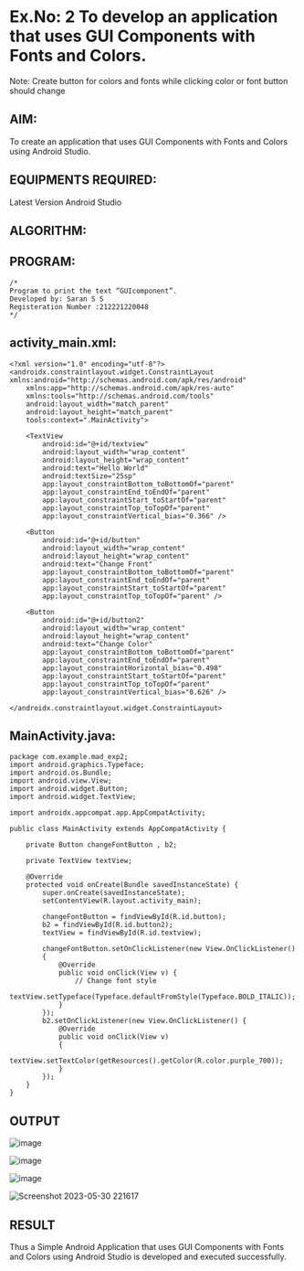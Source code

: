 # Ex.No: 2 To develop an application that uses GUI Components with Fonts and Colors. 
Note: Create button for colors and fonts while clicking color or font button should change 


## AIM:

To create an application that uses GUI Components with Fonts and Colors using Android Studio.

## EQUIPMENTS REQUIRED:

Latest Version Android Studio

## ALGORITHM:


## PROGRAM:
```
/*
Program to print the text “GUIcomponent”.
Developed by: Saran S S
Registeration Number :212221220048
*/
```
## activity_main.xml:
```
<?xml version="1.0" encoding="utf-8"?>
<androidx.constraintlayout.widget.ConstraintLayout 				xmlns:android="http://schemas.android.com/apk/res/android"
    xmlns:app="http://schemas.android.com/apk/res-auto"
    xmlns:tools="http://schemas.android.com/tools"
    android:layout_width="match_parent"
    android:layout_height="match_parent"
    tools:context=".MainActivity">

    <TextView
        android:id="@+id/textview"
        android:layout_width="wrap_content"
        android:layout_height="wrap_content"
        android:text="Hello World"
        android:textSize="25sp"
        app:layout_constraintBottom_toBottomOf="parent"
        app:layout_constraintEnd_toEndOf="parent"
        app:layout_constraintStart_toStartOf="parent"
        app:layout_constraintTop_toTopOf="parent"
        app:layout_constraintVertical_bias="0.366" />

    <Button
        android:id="@+id/button"
        android:layout_width="wrap_content"
        android:layout_height="wrap_content"
        android:text="Change Front"
        app:layout_constraintBottom_toBottomOf="parent"
        app:layout_constraintEnd_toEndOf="parent"
        app:layout_constraintStart_toStartOf="parent"
        app:layout_constraintTop_toTopOf="parent" />

    <Button
        android:id="@+id/button2"
        android:layout_width="wrap_content"
        android:layout_height="wrap_content"
        android:text="Change Color"
        app:layout_constraintBottom_toBottomOf="parent"
        app:layout_constraintEnd_toEndOf="parent"
        app:layout_constraintHorizontal_bias="0.498"
        app:layout_constraintStart_toStartOf="parent"
        app:layout_constraintTop_toTopOf="parent"
        app:layout_constraintVertical_bias="0.626" />

</androidx.constraintlayout.widget.ConstraintLayout>

```
## MainActivity.java:
```
package com.example.mad_exp2;
import android.graphics.Typeface;
import android.os.Bundle;
import android.view.View;
import android.widget.Button;
import android.widget.TextView;

import androidx.appcompat.app.AppCompatActivity;

public class MainActivity extends AppCompatActivity {

    private Button changeFontButton , b2;

    private TextView textView;

    @Override
    protected void onCreate(Bundle savedInstanceState) {
        super.onCreate(savedInstanceState);
        setContentView(R.layout.activity_main);

        changeFontButton = findViewById(R.id.button);
        b2 = findViewById(R.id.button2);
        textView = findViewById(R.id.textview);

        changeFontButton.setOnClickListener(new View.OnClickListener()
        {
            @Override
            public void onClick(View v) {
                // Change font style
                textView.setTypeface(Typeface.defaultFromStyle(Typeface.BOLD_ITALIC));
            }
        });
        b2.setOnClickListener(new View.OnClickListener() {
            @Override
            public void onClick(View v)
            {
                textView.setTextColor(getResources().getColor(R.color.purple_700));
            }
        });
    }
}

```
## OUTPUT

![image](https://github.com/Sudhar2303/Mobile-Application-Development/assets/133684710/7725363a-79ce-423c-b756-aa5ef35a556e)

![image](https://github.com/Sudhar2303/Mobile-Application-Development/assets/133684710/63d7a5b4-e726-452e-bc57-8df437f25dbe)

![image](https://github.com/Sudhar2303/Mobile-Application-Development/assets/133684710/c4cd9196-5b6f-4d27-9326-261f4e4a8c44)

![Screenshot 2023-05-30 221617](https://github.com/Sudhar2303/Mobile-Application-Development/assets/133684710/54f9ae01-90d5-4b77-993c-0915b0b9d79e)

## RESULT
Thus a Simple Android Application that uses GUI Components with Fonts and Colors using Android Studio is developed and executed successfully.


